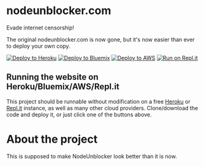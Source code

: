 # nodeunblocker.com

Evade internet censorship!

The original nodeunblocker.com is now gone, but it's now easier than ever to deploy your own copy.

[![Deploy to Heroku](https://www.herokucdn.com/deploy/button.svg)](https://heroku.com/deploy?template=https://github.com/rockpods/ModernNodeUnblocker)
[![Deploy to Bluemix](https://cloud.ibm.com/devops/setup/deploy/button.png)](https://bluemix.net/deploy?repository=https://github.com/rockpods/ModernNodeUnblocker)
[![Deploy to AWS](https://oneclick.amplifyapp.com/button.svg)](https://console.aws.amazon.com/amplify/home#/deploy?repo=https://github.com/rockpods/ModernNodeUnblocker)
[![Run on Repl.it](https://repl.it/badge/github/titaniumnetwork-dev/alloyproxy)](https://repl.it/github/rockpods/ModernNodeUnblocker)


## Running the website on Heroku/Bluemix/AWS/Repl.it

This project should be runnable without modification on a free [Heroku](http://www.heroku.com/) or [Repl.it](http://repl.it) instance, as well as many other cloud providers. Clone/download the code and deploy it, or just click one of the buttons above.

# About the project

This is supposed to make NodeUnblocker look better than it is now.
